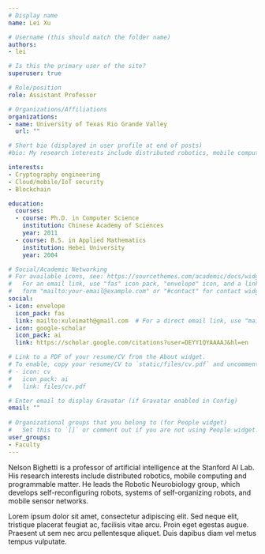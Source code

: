```yaml
---
# Display name
name: Lei Xu

# Username (this should match the folder name)
authors:
- lei

# Is this the primary user of the site?
superuser: true

# Role/position
role: Assistant Professor

# Organizations/Affiliations
organizations:
- name: University of Texas Rio Grande Valley
  url: ""

# Short bio (displayed in user profile at end of posts)
#bio: My research interests include distributed robotics, mobile computing and programmable matter.

interests:
- Cryptography engineering
- Cloud/mobile/IoT security
- Blockchain

education:
  courses:
  - course: Ph.D. in Computer Science
    institution: Chinese Academy of Sciences
    year: 2011
  - course: B.S. in Applied Mathematics
    institution: Hebei University
    year: 2004

# Social/Academic Networking
# For available icons, see: https://sourcethemes.com/academic/docs/widgets/#icons
#   For an email link, use "fas" icon pack, "envelope" icon, and a link in the
#   form "mailto:your-email@example.com" or "#contact" for contact widget.
social:
- icon: envelope
  icon_pack: fas
  link: mailto:xuleimath@gmail.com  # For a direct email link, use "mailto:test@example.org".
- icon: google-scholar
  icon_pack: ai
  link: https://scholar.google.com/citations?user=DEYY1QYAAAAJ&hl=en

# Link to a PDF of your resume/CV from the About widget.
# To enable, copy your resume/CV to `static/files/cv.pdf` and uncomment the lines below.  
# - icon: cv
#   icon_pack: ai
#   link: files/cv.pdf

# Enter email to display Gravatar (if Gravatar enabled in Config)
email: ""
  
# Organizational groups that you belong to (for People widget)
#   Set this to `[]` or comment out if you are not using People widget.  
user_groups:
- Faculty
---
```


Nelson Bighetti is a professor of artificial intelligence at the Stanford AI Lab. His research interests include distributed robotics, mobile computing and programmable matter. He leads the Robotic Neurobiology group, which develops self-reconfiguring robots, systems of self-organizing robots, and mobile sensor networks.

Lorem ipsum dolor sit amet, consectetur adipiscing elit. Sed neque elit, tristique placerat feugiat ac, facilisis vitae arcu. Proin eget egestas augue. Praesent ut sem nec arcu pellentesque aliquet. Duis dapibus diam vel metus tempus vulputate. 
